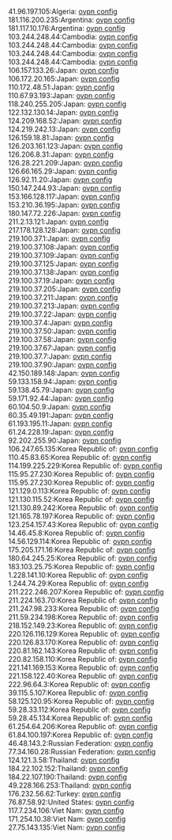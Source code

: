41.96.197.105:Algeria: [ovpn config](vpn/41_96_197_105.ovpn)  
181.116.200.235:Argentina: [ovpn config](vpn/181_116_200_235.ovpn)  
181.117.10.176:Argentina: [ovpn config](vpn/181_117_10_176.ovpn)  
103.244.248.44:Cambodia: [ovpn config](vpn/103_244_248_44.ovpn)  
103.244.248.44:Cambodia: [ovpn config](vpn/103_244_248_44.ovpn)  
103.244.248.44:Cambodia: [ovpn config](vpn/103_244_248_44.ovpn)  
103.244.248.44:Cambodia: [ovpn config](vpn/103_244_248_44.ovpn)  
106.157.133.26:Japan: [ovpn config](vpn/106_157_133_26.ovpn)  
106.172.20.165:Japan: [ovpn config](vpn/106_172_20_165.ovpn)  
110.172.48.51:Japan: [ovpn config](vpn/110_172_48_51.ovpn)  
110.67.93.193:Japan: [ovpn config](vpn/110_67_93_193.ovpn)  
118.240.255.205:Japan: [ovpn config](vpn/118_240_255_205.ovpn)  
122.132.130.14:Japan: [ovpn config](vpn/122_132_130_14.ovpn)  
124.209.168.52:Japan: [ovpn config](vpn/124_209_168_52.ovpn)  
124.219.242.13:Japan: [ovpn config](vpn/124_219_242_13.ovpn)  
126.159.18.81:Japan: [ovpn config](vpn/126_159_18_81.ovpn)  
126.203.161.123:Japan: [ovpn config](vpn/126_203_161_123.ovpn)  
126.206.8.31:Japan: [ovpn config](vpn/126_206_8_31.ovpn)  
126.28.221.209:Japan: [ovpn config](vpn/126_28_221_209.ovpn)  
126.66.165.29:Japan: [ovpn config](vpn/126_66_165_29.ovpn)  
126.92.11.20:Japan: [ovpn config](vpn/126_92_11_20.ovpn)  
150.147.244.93:Japan: [ovpn config](vpn/150_147_244_93.ovpn)  
153.166.128.117:Japan: [ovpn config](vpn/153_166_128_117.ovpn)  
153.210.36.195:Japan: [ovpn config](vpn/153_210_36_195.ovpn)  
180.147.72.226:Japan: [ovpn config](vpn/180_147_72_226.ovpn)  
211.2.13.121:Japan: [ovpn config](vpn/211_2_13_121.ovpn)  
217.178.128.128:Japan: [ovpn config](vpn/217_178_128_128.ovpn)  
219.100.37.1:Japan: [ovpn config](vpn/219_100_37_1.ovpn)  
219.100.37.108:Japan: [ovpn config](vpn/219_100_37_108.ovpn)  
219.100.37.109:Japan: [ovpn config](vpn/219_100_37_109.ovpn)  
219.100.37.125:Japan: [ovpn config](vpn/219_100_37_125.ovpn)  
219.100.37.138:Japan: [ovpn config](vpn/219_100_37_138.ovpn)  
219.100.37.19:Japan: [ovpn config](vpn/219_100_37_19.ovpn)  
219.100.37.205:Japan: [ovpn config](vpn/219_100_37_205.ovpn)  
219.100.37.211:Japan: [ovpn config](vpn/219_100_37_211.ovpn)  
219.100.37.213:Japan: [ovpn config](vpn/219_100_37_213.ovpn)  
219.100.37.22:Japan: [ovpn config](vpn/219_100_37_22.ovpn)  
219.100.37.4:Japan: [ovpn config](vpn/219_100_37_4.ovpn)  
219.100.37.50:Japan: [ovpn config](vpn/219_100_37_50.ovpn)  
219.100.37.58:Japan: [ovpn config](vpn/219_100_37_58.ovpn)  
219.100.37.67:Japan: [ovpn config](vpn/219_100_37_67.ovpn)  
219.100.37.7:Japan: [ovpn config](vpn/219_100_37_7.ovpn)  
219.100.37.90:Japan: [ovpn config](vpn/219_100_37_90.ovpn)  
42.150.189.148:Japan: [ovpn config](vpn/42_150_189_148.ovpn)  
59.133.158.94:Japan: [ovpn config](vpn/59_133_158_94.ovpn)  
59.138.45.79:Japan: [ovpn config](vpn/59_138_45_79.ovpn)  
59.171.92.44:Japan: [ovpn config](vpn/59_171_92_44.ovpn)  
60.104.50.9:Japan: [ovpn config](vpn/60_104_50_9.ovpn)  
60.35.49.191:Japan: [ovpn config](vpn/60_35_49_191.ovpn)  
61.193.195.11:Japan: [ovpn config](vpn/61_193_195_11.ovpn)  
61.24.228.19:Japan: [ovpn config](vpn/61_24_228_19.ovpn)  
92.202.255.90:Japan: [ovpn config](vpn/92_202_255_90.ovpn)  
106.247.65.135:Korea Republic of: [ovpn config](vpn/106_247_65_135.ovpn)  
110.45.83.65:Korea Republic of: [ovpn config](vpn/110_45_83_65.ovpn)  
114.199.225.229:Korea Republic of: [ovpn config](vpn/114_199_225_229.ovpn)  
115.95.27.230:Korea Republic of: [ovpn config](vpn/115_95_27_230.ovpn)  
115.95.27.230:Korea Republic of: [ovpn config](vpn/115_95_27_230.ovpn)  
121.129.0.113:Korea Republic of: [ovpn config](vpn/121_129_0_113.ovpn)  
121.130.115.52:Korea Republic of: [ovpn config](vpn/121_130_115_52.ovpn)  
121.130.89.242:Korea Republic of: [ovpn config](vpn/121_130_89_242.ovpn)  
121.165.78.197:Korea Republic of: [ovpn config](vpn/121_165_78_197.ovpn)  
123.254.157.43:Korea Republic of: [ovpn config](vpn/123_254_157_43.ovpn)  
14.46.45.8:Korea Republic of: [ovpn config](vpn/14_46_45_8.ovpn)  
14.56.129.114:Korea Republic of: [ovpn config](vpn/14_56_129_114.ovpn)  
175.205.171.16:Korea Republic of: [ovpn config](vpn/175_205_171_16.ovpn)  
180.64.245.25:Korea Republic of: [ovpn config](vpn/180_64_245_25.ovpn)  
183.103.25.75:Korea Republic of: [ovpn config](vpn/183_103_25_75.ovpn)  
1.228.141.10:Korea Republic of: [ovpn config](vpn/1_228_141_10.ovpn)  
1.244.74.29:Korea Republic of: [ovpn config](vpn/1_244_74_29.ovpn)  
211.222.246.207:Korea Republic of: [ovpn config](vpn/211_222_246_207.ovpn)  
211.224.163.70:Korea Republic of: [ovpn config](vpn/211_224_163_70.ovpn)  
211.247.98.233:Korea Republic of: [ovpn config](vpn/211_247_98_233.ovpn)  
211.59.234.198:Korea Republic of: [ovpn config](vpn/211_59_234_198.ovpn)  
218.152.149.23:Korea Republic of: [ovpn config](vpn/218_152_149_23.ovpn)  
220.126.116.129:Korea Republic of: [ovpn config](vpn/220_126_116_129.ovpn)  
220.126.83.170:Korea Republic of: [ovpn config](vpn/220_126_83_170.ovpn)  
220.81.162.143:Korea Republic of: [ovpn config](vpn/220_81_162_143.ovpn)  
220.82.158.110:Korea Republic of: [ovpn config](vpn/220_82_158_110.ovpn)  
221.141.169.153:Korea Republic of: [ovpn config](vpn/221_141_169_153.ovpn)  
221.158.122.40:Korea Republic of: [ovpn config](vpn/221_158_122_40.ovpn)  
222.96.64.3:Korea Republic of: [ovpn config](vpn/222_96_64_3.ovpn)  
39.115.5.107:Korea Republic of: [ovpn config](vpn/39_115_5_107.ovpn)  
58.125.120.95:Korea Republic of: [ovpn config](vpn/58_125_120_95.ovpn)  
59.28.33.112:Korea Republic of: [ovpn config](vpn/59_28_33_112.ovpn)  
59.28.45.134:Korea Republic of: [ovpn config](vpn/59_28_45_134.ovpn)  
61.254.64.206:Korea Republic of: [ovpn config](vpn/61_254_64_206.ovpn)  
61.84.100.197:Korea Republic of: [ovpn config](vpn/61_84_100_197.ovpn)  
46.48.143.2:Russian Federation: [ovpn config](vpn/46_48_143_2.ovpn)  
77.34.160.28:Russian Federation: [ovpn config](vpn/77_34_160_28.ovpn)  
124.121.3.58:Thailand: [ovpn config](vpn/124_121_3_58.ovpn)  
184.22.102.152:Thailand: [ovpn config](vpn/184_22_102_152.ovpn)  
184.22.107.190:Thailand: [ovpn config](vpn/184_22_107_190.ovpn)  
49.228.166.253:Thailand: [ovpn config](vpn/49_228_166_253.ovpn)  
176.232.56.62:Turkey: [ovpn config](vpn/176_232_56_62.ovpn)  
76.87.58.92:United States: [ovpn config](vpn/76_87_58_92.ovpn)  
117.7.234.106:Viet Nam: [ovpn config](vpn/117_7_234_106.ovpn)  
171.254.10.38:Viet Nam: [ovpn config](vpn/171_254_10_38.ovpn)  
27.75.143.135:Viet Nam: [ovpn config](vpn/27_75_143_135.ovpn)  
